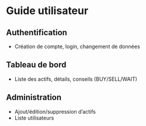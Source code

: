 # Guide utilisateur

## Authentification
- Création de compte, login, changement de données

## Tableau de bord
- Liste des actifs, détails, conseils (BUY/SELL/WAIT)

## Administration
- Ajout/édition/suppression d’actifs
- Liste utilisateurs